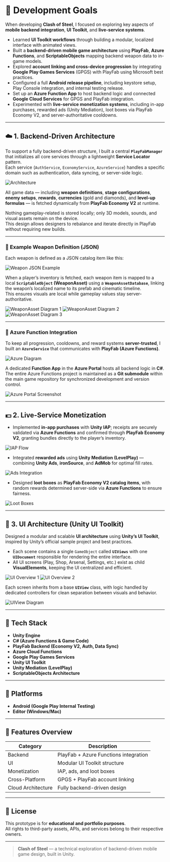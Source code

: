 # 🎯 Development Goals

When developing **Clash of Steel**, I focused on exploring key aspects of **mobile backend integration**, **UI Toolkit**, and **live-service systems**.

- Learned **UI Toolkit workflows** through building a modular, localized interface with animated views.  
- Built a **backend-driven mobile game architecture** using **PlayFab**, **Azure Functions**, and **ScriptableObjects** mapping backend weapon data to in-game models.  
- Explored **account linking and cross-device progression** by integrating **Google Play Games Services** (GPGS) with PlayFab using Microsoft best practices.  
- Configured a full **Android release pipeline**, including keystore setup, Play Console integration, and internal testing release.  
- Set up an **Azure Function App** to host backend logic and connected **Google Cloud Services** for GPGS and PlayFab integration.  
- Experimented with **live-service monetization systems**, including in-app purchases, rewarded ads (Unity Mediation), loot boxes via PlayFab Economy V2, and server-authoritative cooldowns.

---

## ☁️ 1. Backend-Driven Architecture

To support a fully backend-driven structure, I built a central **`PlayFabManager`** that initializes all core services through a lightweight **Service Locator** pattern.  
Each service (`AuthService`, `EconomyService`, `AzureService`) handles a specific domain such as authentication, data syncing, or server-side logic.

![Architecture](https://img.itch.zone/aW1nLzIzODM5OTAyLnBuZw==/original/GjjyAC.png)

All game data — including **weapon definitions**, **stage configurations**, **enemy setups**, **rewards**, **currencies** (gold and diamonds), and **level-up formulas** — is fetched dynamically from **PlayFab Economy V2** at runtime.  

Nothing gameplay-related is stored locally; only 3D models, sounds, and visual assets remain on the device.  
This design allows designers to rebalance and iterate directly in PlayFab without requiring new builds.

---

### 🧱 Example Weapon Definition (JSON)

Each weapon is defined as a JSON catalog item like this:

![Weapon JSON Example](https://img.itch.zone/aW1nLzIzODQwMDg5LnBuZw==/original/%2BvhYQJ.png)

When a player’s inventory is fetched, each weapon item is mapped to a local **`ScriptableObject` (WeaponAsset)** using a **`WeaponAssetDatabase`**, linking the weapon’s localized name to its prefab and cinematic timeline.  
This ensures visuals are local while gameplay values stay server-authoritative.

![WeaponAsset Diagram 1](https://img.itch.zone/aW1nLzIzODQwMTk2LnBuZw==/original/nPwpwd.png)
![WeaponAsset Diagram 2](https://img.itch.zone/aW1nLzIzODQwMjAxLnBuZw==/original/qaN65k.png)
![WeaponAsset Diagram 3](https://img.itch.zone/aW1nLzIzODQwMjA3LnBuZw==/original/NOet5t.png)

---

### 🔧 Azure Function Integration

To keep all progression, cooldowns, and reward systems **server-trusted**, I built an **`AzureService`** that communicates with **PlayFab (Azure Functions)**.

![Azure Diagram](https://img.itch.zone/aW1nLzIzODQwNDM3LnBuZw==/original/1sgZc7.png)

A dedicated **Function App** in the **Azure Portal** hosts all backend logic in **C#**.  
The entire Azure Functions project is maintained as a **Git submodule** within the main game repository for synchronized development and version control.

![Azure Portal Screenshot](https://img.itch.zone/aW1nLzIzODQwNDk5LnBuZw==/original/1GI0A3.png)

---

## 💵 2. Live-Service Monetization

- Implemented **in-app purchases** with **Unity IAP**; receipts are securely validated via **Azure Functions** and confirmed through **PlayFab Economy V2**, granting bundles directly to the player’s inventory.

![IAP Flow](https://img.itch.zone/aW1nLzIzODUzMzk2LmpwZw==/original/sa0dVU.jpg)

- Integrated **rewarded ads** using **Unity Mediation (LevelPlay)** — combining **Unity Ads**, **ironSource**, and **AdMob** for optimal fill rates.

![Ads Integration](https://img.itch.zone/aW1nLzIzODQwNjgzLnBuZw==/original/0LmQKl.png)

- Designed **loot boxes** as **PlayFab Economy V2 catalog items**, with random rewards determined server-side via **Azure Functions** to ensure fairness.

![Loot Boxes](https://img.itch.zone/aW1nLzIzODQwODg4LnBuZw==/original/mJGj%2FE.png)

---

## 🧩 3. UI Architecture (Unity UI Toolkit)

Designed a modular and scalable **UI architecture** using **Unity’s UI Toolkit**, inspired by Unity’s official sample project and best practices.

- Each scene contains a single `GameObject` called **`UIViews`** with one **`UIDocument`** responsible for rendering the entire interface.  
- All UI screens (Play, Shop, Arsenal, Settings, etc.) exist as child **VisualElements**, keeping the UI centralized and efficient.

![UI Overview 1](https://img.itch.zone/aW1nLzIzODQwOTU3LnBuZw==/original/eDn73o.png)
![UI Overview 2](https://img.itch.zone/aW1nLzIzODQwOTY1LnBuZw==/original/gQKrXV.png)

Each screen inherits from a base **`UIView`** class, with logic handled by dedicated controllers for clean separation between visuals and behavior.

![UIView Diagram](https://img.itch.zone/aW1nLzIzODQwOTM3LnBuZw==/original/oL6CC8.png)

---

## 🧠 Tech Stack

- **Unity Engine**
- **C# (Azure Functions & Game Code)**
- **PlayFab Backend (Economy V2, Auth, Data Sync)**
- **Azure Cloud Functions**
- **Google Play Games Services**
- **Unity UI Toolkit**
- **Unity Mediation (LevelPlay)**
- **ScriptableObjects Architecture**

---

## 📱 Platforms

- **Android (Google Play Internal Testing)**  
- **Editor (Windows/Mac)**

---

## 🧰 Features Overview

| Category | Description |
|-----------|--------------|
| Backend | PlayFab + Azure Functions integration |
| UI | Modular UI Toolkit structure |
| Monetization | IAP, ads, and loot boxes |
| Cross-Platform | GPGS + PlayFab account linking |
| Cloud Architecture | Fully backend-driven design |

---

## 📄 License

This prototype is for **educational and portfolio purposes**.  
All rights to third-party assets, APIs, and services belong to their respective owners.

---

> **Clash of Steel** — a technical exploration of backend-driven mobile game design, built in Unity.

